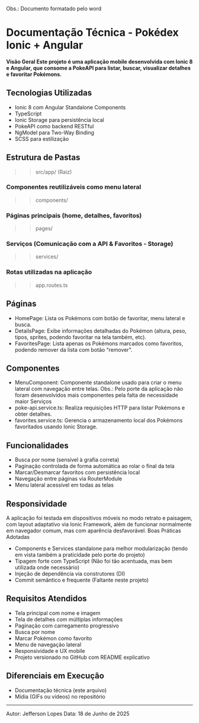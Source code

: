 Obs.: Documento formatado pelo word

# Documentação Técnica - Pokédex Ionic + Angular
**Visão Geral
Este projeto é uma aplicação mobile desenvolvida com Ionic 8 e Angular, que consome a PokeAPI para listar, buscar, visualizar detalhes e favoritar Pokémons.**
## Tecnologias Utilizadas
- Ionic 8 com Angular Standalone Components
- TypeScript
- Ionic Storage para persistência local
- PokeAPI como backend RESTful
- NgModel para Two-Way Binding
- SCSS para estilização
## Estrutura de Pastas
>> src/app/ (Raiz)
### Componentes reutilizáveis como menu lateral
>> components/
### Páginas principais (home, detalhes, favoritos)
>> pages/
### Serviços (Comunicação com a API & Favoritos - Storage)
>> services/
### Rotas utilizadas na aplicação
>> app.routes.ts     
## Páginas
- HomePage: Lista os Pokémons com botão de favoritar, menu lateral e busca.
- DetailsPage: Exibe informações detalhadas do Pokémon (altura, peso, tipos, sprites, podendo favoritar na tela também, etc).
- FavoritesPage: Lista apenas os Pokémons marcados como favoritos, podendo remover da lista com botão “remover".
## Componentes
- MenuComponent: Componente standalone usado para criar o menu lateral com navegação entre telas.
Obs.: Pelo porte da aplicação não foram desenvolvidos mais componentes pela falta de necessidade maior
Serviços
- poke-api.service.ts: Realiza requisições HTTP para listar Pokémons e obter detalhes.
- favorites.service.ts: Gerencia o armazenamento local dos Pokémons favoritados usando Ionic Storage.
## Funcionalidades
- Busca por nome (sensível à grafia correta)
- Paginação controlada de forma automática ao rolar o final da tela 
- Marcar/Desmarcar favoritos com persistência local
- Navegação entre páginas via RouterModule
- Menu lateral acessível em todas as telas
## Responsividade
A aplicação foi testada em dispositivos móveis no modo retrato e paisagem, com layout adaptativo via Ionic Framework, além de funcionar normalmente em navegador comum, mas com aparência desfavorável.
Boas Práticas Adotadas
- Components e Services standalone para melhor modularização (tendo em vista também a praticidade pelo porte do projeto)
- Tipagem forte com TypeScript (Não foi tão acentuada, mas bem utilizada onde necessário)
- Injeção de dependência via construtores (DI)
- Commit semântico e frequente (Faltante neste projeto)
## Requisitos Atendidos
- Tela principal com nome e imagem
- Tela de detalhes com múltiplas informações
- Paginação com carregamento progressivo
- Busca por nome
- Marcar Pokémon como favorito
- Menu de navegação lateral
- Responsividade e UX mobile
- Projeto versionado no GitHub com README explicativo
## Diferenciais em Execução
- Documentação técnica (este arquivo)
- Mídia (GIFs ou vídeos) no repositório
________________________________________
Autor: Jefferson Lopes
Data: 18 de Junho de 2025

